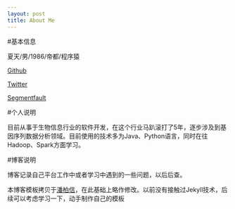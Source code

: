 ```yaml
---
layout: post
title: About Me
---
```


#基本信息

夏天/男/1986/帝都/程序猿

[Github](http://github.com/sdyz5210)

[Twitter](http://twitter.com/sdyz5210)

[Segmentfault](http://segmentfault.com/u/sdyz5210)

#个人说明

目前从事于生物信息行业的软件开发，在这个行业马趴滚打了5年，逐步涉及到基因序列数据分析领域。目前使用的技术多为Java、Python语言，同时在往Hadoop、Spark方面学习。

#博客说明

博客记录自己平台工作中或者学习中遇到的一些问题，以后后查。

本博客模板拷贝于[潘柏信](http://baixin.io/)，在此基础上略作修改。以前没有接触过Jekyll技术，后续可以考虑学习一下，动手制作自己的模板